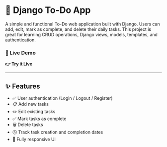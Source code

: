 # 📝 Django To-Do App

A simple and functional To-Do web application built with Django. Users can add, edit, mark as complete, and delete their daily tasks. This project is great for learning CRUD operations, Django views, models, templates, and authentication.

### 🔗 Live Demo

**👉 [Try it Live](https://saurabhsingh02.pythonanywhere.com/)**

---

## ✨ Features

- ✅ User authentication (Login / Logout / Register)
- 📋 Add new tasks
- ✏️ Edit existing tasks
- ✅ Mark tasks as complete
- 🗑️ Delete tasks
- 🕒 Track task creation and completion dates
- 📱 Fully responsive UI 
